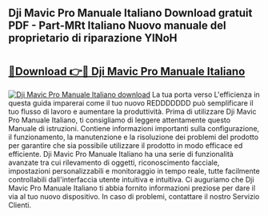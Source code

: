 ## Dji Mavic Pro Manuale Italiano Download gratuit PDF - Part-MRt Italiano Nuovo manuale del proprietario di riparazione YlNoH

# <h2><a href="http://dfdnwn.blite.top/?on=Dji+Mavic+Pro+Manuale+Italiano">🔗Download 👉🔴 Dji Mavic Pro Manuale Italiano</a></h2>

[![Dji Mavic Pro Manuale Italiano download](https://i.imgur.com/lujVjoI.png)](http://dfdnwn.blite.top/?on=Dji+Mavic+Pro+Manuale+Italiano)
La tua porta verso L'efficienza in questa guida imparerai come il tuo nuovo REDDDDDDD può semplificare il tuo flusso di lavoro e aumentare la produttività. Prima di utilizzare Dji Mavic Pro Manuale Italiano, ti consigliamo di leggere attentamente questo Manuale di istruzioni. Contiene informazioni importanti sulla configurazione, il funzionamento, la manutenzione e la risoluzione dei problemi del prodotto per garantire che sia possibile utilizzare il prodotto in modo efficace ed efficiente. Dji Mavic Pro Manuale Italiano ha una serie di funzionalità avanzate tra cui rilevamento di oggetti, riconoscimento facciale, impostazioni personalizzabili e monitoraggio in tempo reale, tutte facilmente controllabili dall'interfaccia utente intuitiva e intuitiva. Ci auguriamo che Dji Mavic Pro Manuale Italiano ti abbia fornito informazioni preziose per dare il via al tuo nuovo dispositivo. In caso di problemi, contattare il nostro Servizio Clienti.
